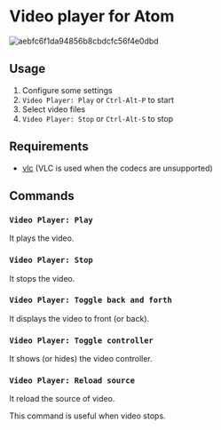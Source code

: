 # Video player for Atom

![aebfc6f1da94856b8cbdcfc56f4e0dbd](https://cloud.githubusercontent.com/assets/177858/3700235/a8a91544-13dd-11e4-98f9-7c8448cc2041.gif)

## Usage

1. Configure some settings
2. `Video Player: Play` or `Ctrl-Alt-P` to start
3. Select video files
4. `Video Player: Stop` or `Ctrl-Alt-S` to stop

## Requirements

- [vlc](http://www.videolan.org/vlc/) (VLC is used when the codecs are unsupported)

## Commands

### `Video Player: Play`

It plays the video.

### `Video Player: Stop`

It stops the video.

### `Video Player: Toggle back and forth`

It displays the video to front (or back).

### `Video Player: Toggle controller`

It shows (or hides) the video controller.

### `Video Player: Reload source`

It reload the source of video.

This command is useful when video stops.
